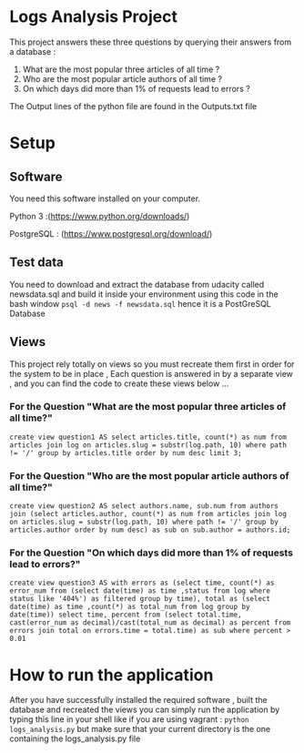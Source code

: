 # Logs Analysis Project

This project answers these three questions by querying their answers from a database :

1) What are the most popular three articles of all time ?
2) Who are the most popular article authors of all time ?
3) On which days did more than 1% of requests lead to errors ?

The Output lines of the python file are found in the Outputs.txt file

# Setup
## Software
You need this software installed on your computer.

Python 3 :(https://www.python.org/downloads/)

PostgreSQL : (https://www.postgresql.org/download/)

## Test data
You need to download and extract the database from udacity called newsdata.sql and build it inside your environment using this code in the bash window ```psql -d news -f newsdata.sql``` hence it is a PostGreSQL Database

## Views
This project rely totally on views so you must recreate them first in order for the system to be in place , Each question is answered in by a separate view , and you can find the code to create these views below ...

### For the Question "What are the most popular three articles of all time?"
```
create view question1 AS select articles.title, count(*) as num from articles join log on articles.slug = substr(log.path, 10) where path != '/' group by articles.title order by num desc limit 3;
```

### For the Question "Who are the most popular article authors of all time?"
```
create view question2 AS select authors.name, sub.num from authors join (select articles.author, count(*) as num from articles join log on articles.slug = substr(log.path, 10) where path != '/' group by articles.author order by num desc) as sub on sub.author = authors.id;
```

### For the Question "On which days did more than 1% of requests lead to errors?"
```
create view question3 AS with errors as (select time, count(*) as error_num from (select date(time) as time ,status from log where status like '404%') as filtered group by time), total as (select date(time) as time ,count(*) as total_num from log group by date(time)) select time, percent from (select total.time, cast(error_num as decimal)/cast(total_num as decimal) as percent from errors join total on errors.time = total.time) as sub where percent > 0.01
```

# How to run the application

After you have successfully installed the required software , built the database and recreated the views you can simply run the application by typing this line in your shell like if you are using vagrant : ``` python logs_analysis.py ``` but make sure that your current directory is the one containing the logs_analysis.py file

